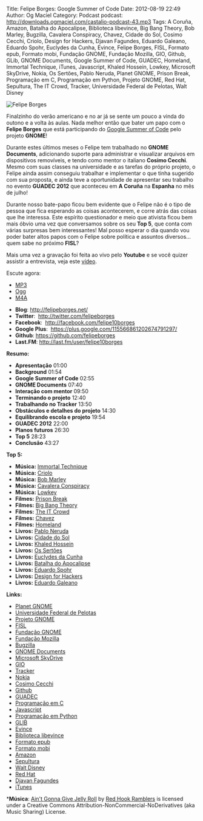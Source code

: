 Title: Felipe Borges: Google Summer of Code
Date: 2012-08-19 22:49
Author: Og Maciel
Category: Podcast
podcast: http://downloads.ogmaciel.com/castalio-podcast-43.mp3
Tags: A Coruña, Amazon, Batalha do Apocalipse, Biblioteca libevince, Big Bang Theory, Bob Marley, Bugzilla, Cavalera Conspiracy, Chavez, Cidade do Sol, Cosimo Cecchi, Criolo, Design for Hackers, Djavan Fagundes, Eduardo Galeano, Eduardo Spohr, Euclydes da Cunha, Evince, Felipe Borges, FISL, Formato epub, Formato mobi, Fundação GNOME, Fundação Mozilla, GIO, Github, GLib, GNOME Documents, Google Summer of Code, GUADEC, Homeland, Immortal Technique, iTunes, Javascript, Khaled Hossein, Lowkey, Microsoft SkyDrive, Nokia, Os Sertões, Pablo Neruda, Planet GNOME, Prison Break, Programação em C, Programação em Python, Projeto GNOME, Red Hat, Sepultura, The IT Crowd, Tracker, Universidade Federal de Pelotas, Walt Disney

![Felipe Borges]({filename}/images/felipeborges.jpeg)

Finalzinho do verão americano e no ar já se sente um pouco a vinda do
outono e a volta às aulas. Nada melhor então que bater um papo com o
**Felipe Borges** que está participando do [Google Summer of
Code](https://code.google.com/soc/ "Google Summer of Code") pelo projeto
**GNOME**!

Durante estes últimos meses o Felipe tem trabalhado no **GNOME
Documents**, adicionando suporte para administrar e visualizar arquivos
em dispositivos removíveis, e tendo como mentor o italiano **Cosimo
Cecchi**. Mesmo com suas classes na universidade e as tarefas do próprio
projeto, o Felipe ainda assim conseguiu trabalhar e implementar o que
tinha sugerido com sua proposta, e ainda teve a oportunidade de
apresentar seu trabalho no evento **GUADEC 2012** que aconteceu em **A
Coruña** na **Espanha** no mês de julho!

Durante nosso bate-papo ficou bem evidente que o Felipe não é o tipo de
pessoa que fica esperando as coisas acontecerem, e corre atrás das
coisas que lhe interessa. Este espírito questionador e meio que ativista
ficou bem mais óbvio uma vez que conversamos sobre os seu **Top 5**, que
conta com várias surpresas bem interessantes! Mal posso esperar o dia
quando vou poder bater altos papos com o Felipe sobre política e
assuntos diversos... quem sabe no próximo **FISL**?

Mais uma vez a gravação foi feita ao vivo pelo **Youtube** e se você
quizer assistir a entrevista, veja este
[vídeo](http://www.youtube.com/watch?v=0T6nGDSr13o "http://www.youtube.com/watch?v=0T6nGDSr13o").

Escute agora:
* [MP3](http://downloads.ogmaciel.com/castalio-podcast-43.mp3)
* [Ogg](http://downloads.ogmaciel.com/castalio-podcast-43.ogg)
* [M4A](http://downloads.ogmaciel.com/castalio-podcast-43.m4a)

-   **Blog**: <http://felipeborges.net/>
-   **Twitter**:  <http://twitter.com/felipeborges>
-   **Facebook**:  <http://facebook.com/felipe10borges>
-   **Google Plus**:  <https://plus.google.com/115566861202674791297/>
-   **Github**: <https://github.com/felipeborges>
-   **Last.FM**: <http://last.fm/user/felipe10borges>

**Resumo:**

-   **Apresentação** 01:00
-   **Background** 01:54
-   **Google Summer of Code** 02:55
-   **GNOME Documents** 07:40
-   **Interação com mentor** 09:50
-   **Terminando o projeto** 12:40
-   **Trabalhando no Tracker** 13:50
-   **Obstáculos e detalhes do projeto** 14:30
-   **Equilibrando escola e projeto** 19:54
-   **GUADEC 2012** 22:00
-   **Planos futuros** 26:30
-   **Top 5** 28:23
-   **Conclusão** 43:27

**Top 5:**

-   **Música:** [Immortal
    Technique](http://www.last.fm/search?q=Immortal+Technique)
-   **Música:** [Criolo](http://www.last.fm/search?q=Criolo)
-   **Música:** [Bob Marley](http://www.last.fm/search?q=Bob+Marley)
-   **Música:** [Cavalera
    Conspiracy](http://www.last.fm/search?q=Cavalera+Conspiracy)
-   **Música:** [Lowkey](http://www.last.fm/search?q=Lowkey)
-   **Filmes:** [Prison
    Break](http://www.imdb.com/find?s=all&q=Prison+Break)
-   **Filmes:** [Big Bang
    Theory](http://www.imdb.com/find?s=all&q=Big+Bang+Theory)
-   **Filmes:** [The IT
    Crowd](http://www.imdb.com/find?s=all&q=The+IT+Crowd)
-   **Filmes:** [Chavez](http://www.imdb.com/find?s=all&q=Chavez)
-   **Filmes:** [Homeland](http://www.imdb.com/find?s=all&q=Homeland)
-   **Livros:** [Pablo
    Neruda](http://www.amazon.com/s/ref=nb_sb_noss?url=search-alias%3Dstripbooks&field-keywords=Pablo+Neruda)
-   **Livros:** [Cidade do
    Sol](http://www.amazon.com/s/ref=nb_sb_noss?url=search-alias%3Dstripbooks&field-keywords=Cidade+do+Sol)
-   **Livros:** [Khaled
    Hossein](http://www.amazon.com/s/ref=nb_sb_noss?url=search-alias%3Dstripbooks&field-keywords=Khaled+Hossein)
-   **Livros:** [Os
    Sertões](http://www.amazon.com/s/ref=nb_sb_noss?url=search-alias%3Dstripbooks&field-keywords=Os+Sertões)
-   **Livros:** [Euclydes da
    Cunha](http://www.amazon.com/s/ref=nb_sb_noss?url=search-alias%3Dstripbooks&field-keywords=Euclydes+da+Cunha)
-   **Livros:** [Batalha do
    Apocalipse](http://www.amazon.com/s/ref=nb_sb_noss?url=search-alias%3Dstripbooks&field-keywords=Batalha+do+Apocalipse)
-   **Livros:** [Eduardo
    Spohr](http://www.amazon.com/s/ref=nb_sb_noss?url=search-alias%3Dstripbooks&field-keywords=Eduardo+Spohr)
-   **Livros:** [Design for
    Hackers](http://www.amazon.com/s/ref=nb_sb_noss?url=search-alias%3Dstripbooks&field-keywords=Design+for+Hackers)
-   **Livros:** [Eduardo
    Galeano](http://www.amazon.com/s/ref=nb_sb_noss?url=search-alias%3Dstripbooks&field-keywords=Eduardo+Galeano)

**Links:**

-   [Planet GNOME](https://duckduckgo.com/?q=Planet+GNOME)
-   [Universidade Federal de
    Pelotas](https://duckduckgo.com/?q=Universidade+Federal+de+Pelotas)
-   [Projeto GNOME](https://duckduckgo.com/?q=Projeto+GNOME)
-   [FISL](https://duckduckgo.com/?q=FISL)
-   [Fundação GNOME](https://duckduckgo.com/?q=Fundação+GNOME)
-   [Fundação Mozilla](https://duckduckgo.com/?q=Fundação+Mozilla)
-   [Bugzilla](https://duckduckgo.com/?q=Bugzilla)
-   [GNOME Documents](https://duckduckgo.com/?q=GNOME+Documents)
-   [Microsoft SkyDrive](https://duckduckgo.com/?q=Microsoft+SkyDrive)
-   [GIO](https://duckduckgo.com/?q=GIO)
-   [Tracker](https://duckduckgo.com/?q=Tracker)
-   [Nokia](https://duckduckgo.com/?q=Nokia)
-   [Cosimo Cecchi](https://duckduckgo.com/?q=Cosimo+Cecchi)
-   [Github](https://duckduckgo.com/?q=Github)
-   [GUADEC](https://duckduckgo.com/?q=GUADEC)
-   [Programação em C](https://duckduckgo.com/?q=Programação+em+C)
-   [Javascript](https://duckduckgo.com/?q=Javascript)
-   [Programação em
    Python](https://duckduckgo.com/?q=Programação+em+Python)
-   [GLIB](https://duckduckgo.com/?q=GLIB)
-   [Evince](https://duckduckgo.com/?q=Evince)
-   [Biblioteca
    libevince](https://duckduckgo.com/?q=Biblioteca+libevince)
-   [Formato epub](https://duckduckgo.com/?q=Formato+epub)
-   [Formato mobi](https://duckduckgo.com/?q=Formato+mobi)
-   [Amazon](https://duckduckgo.com/?q=Amazon)
-   [Sepultura](https://duckduckgo.com/?q=Sepultura)
-   [Walt Disney](https://duckduckgo.com/?q=Walt+Disney)
-   [Red Hat](https://duckduckgo.com/?q=Red+Hat)
-   [Djavan Fagundes](https://duckduckgo.com/?q=Djavan+Fagundes)
-   [iTunes](https://duckduckgo.com/?q=iTunes)

***Música**: [Ain't Gonna Give Jelly
Roll](http://freemusicarchive.org/music/Red_Hook_Ramblers/Live__WFMU_on_Antique_Phonograph_Music_Program_with_MAC_Feb_8_2011/Red_Hook_Ramblers_-_12_-_Aint_Gonna_Give_Jelly_Roll)
by [Red Hook Ramblers](http://www.redhookramblers.com/) is licensed under a Creative Commons
Attribution-NonCommercial-NoDerivatives (aka Music Sharing) License.
